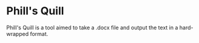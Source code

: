 # Phill's Quill
Phill's Quill is a tool aimed to take a .docx file and output the text in a hard-wrapped format.
